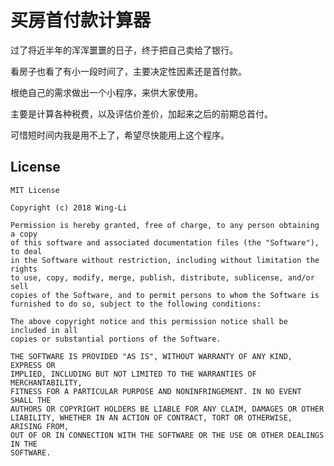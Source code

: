 # 买房首付款计算器


过了将近半年的浑浑噩噩的日子，终于把自己卖给了银行。

看房子也看了有小一段时间了，主要决定性因素还是首付款。

根绝自己的需求做出一个小程序，来供大家使用。

主要是计算各种税费，以及评估价差价，加起来之后的前期总首付。


可惜短时间内我是用不上了，希望尽快能用上这个程序。


## License

    MIT License

    Copyright (c) 2018 Wing-Li

    Permission is hereby granted, free of charge, to any person obtaining a copy
    of this software and associated documentation files (the "Software"), to deal
    in the Software without restriction, including without limitation the rights
    to use, copy, modify, merge, publish, distribute, sublicense, and/or sell
    copies of the Software, and to permit persons to whom the Software is
    furnished to do so, subject to the following conditions:

    The above copyright notice and this permission notice shall be included in all
    copies or substantial portions of the Software.

    THE SOFTWARE IS PROVIDED "AS IS", WITHOUT WARRANTY OF ANY KIND, EXPRESS OR
    IMPLIED, INCLUDING BUT NOT LIMITED TO THE WARRANTIES OF MERCHANTABILITY,
    FITNESS FOR A PARTICULAR PURPOSE AND NONINFRINGEMENT. IN NO EVENT SHALL THE
    AUTHORS OR COPYRIGHT HOLDERS BE LIABLE FOR ANY CLAIM, DAMAGES OR OTHER
    LIABILITY, WHETHER IN AN ACTION OF CONTRACT, TORT OR OTHERWISE, ARISING FROM,
    OUT OF OR IN CONNECTION WITH THE SOFTWARE OR THE USE OR OTHER DEALINGS IN THE
    SOFTWARE.
